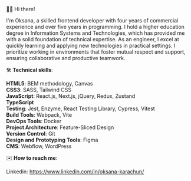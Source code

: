 👋🏻 Hi there!

I'm Oksana, a skilled frontend developer with four years of commercial experience and over five years in programming. I hold a higher education degree in Information Systems and Technologies, which has provided me with a solid foundation of technical expertise. As an engineer, I excel at quickly learning and applying new technologies in practical settings. I prioritize working in environments that foster mutual respect and support, ensuring collaborative and productive teamwork.

🛠️ **Technical skills**:

**HTML5**: BEM methodology, Canvas <br />
**CSS3**: SASS, Tailwind CSS <br />
**JavaScript**: React.js, Next.js, jQuery, Redux, Zustand <br />
**TypeScript** <br />
**Testing**: Jest, Enzyme, React Testing Library, Cypress, Vitest <br />
**Build Tools**: Webpack, Vite <br />
**DevOps Tools**: Docker <br />
**Project Architecture**: Feature-Sliced Design <br />
**Version Control**: Git <br />
**Design and Prototyping Tools**: Figma <br />
**CMS**: Webflow, WordPress <br />

✉️ **How to reach me**:

Linkedin: https://www.linkedin.com/in/oksana-karachun/
